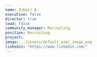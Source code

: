 ```yaml
---
name: Zubair A.
executive: false
director: true
lead: false
community_manager: Recruiting
position: Recruiting
project:  
image: ../assets/default_exec_image.png
linkedin: "https://www.linkedin.com/"
---
```

